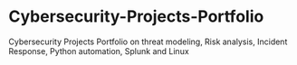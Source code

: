 # Cybersecurity-Projects-Portfolio
Cybersecurity Projects Portfolio on threat modeling, Risk analysis, Incident Response, Python automation, Splunk and Linux

